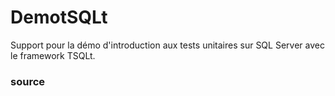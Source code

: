 # DemotSQLt

Support pour la démo d'introduction aux tests unitaires sur SQL Server avec le framework TSQLt.


### source